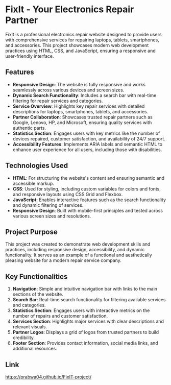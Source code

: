 # FixIt - Your Electronics Repair Partner

FixIt is a professional electronics repair website designed to provide users with comprehensive services for repairing laptops, tablets, smartphones, and accessories. This project showcases modern web development practices using HTML, CSS, and JavaScript, ensuring a responsive and user-friendly interface.

## Features

- **Responsive Design**: The website is fully responsive and works seamlessly across various devices and screen sizes.
- **Dynamic Search Functionality**: Includes a search bar with real-time filtering for repair services and categories.
- **Service Overview**: Highlights key repair services with detailed descriptions for laptops, smartphones, tablets, and accessories.
- **Partner Collaboration**: Showcases trusted repair partners such as Google, Lenovo, HP, and Microsoft, ensuring quality services with authentic parts.
- **Statistics Section**: Engages users with key metrics like the number of devices repaired, customer satisfaction, and availability of 24/7 support.
- **Accessibility Features**: Implements ARIA labels and semantic HTML to enhance user experience for all users, including those with disabilities.

## Technologies Used

- **HTML**: For structuring the website's content and ensuring semantic and accessible markup.
- **CSS**: Used for styling, including custom variables for colors and fonts, and responsive layouts using CSS Grid and Flexbox.
- **JavaScript**: Enables interactive features such as the search functionality and dynamic filtering of services.
- **Responsive Design**: Built with mobile-first principles and tested across various screen sizes and resolutions.

## Project Purpose

This project was created to demonstrate web development skills and practices, including responsive design, accessibility, and dynamic functionality. It serves as an example of a functional and aesthetically pleasing website for a modern repair service company.

## Key Functionalities

1. **Navigation**: Simple and intuitive navigation bar with links to the main sections of the website.
2. **Search Bar**: Real-time search functionality for filtering available services and categories.
3. **Statistics Section**: Engages users with interactive metrics on the number of repairs and customer satisfaction.
4. **Services Section**: Highlights major services with clear descriptions and relevant visuals.
5. **Partner Logos**: Displays a grid of logos from trusted partners to build credibility.
6. **Footer Section**: Provides contact information, social media links, and additional resources.

## Link

https://prabwa04.github.io/FixIT-project/
